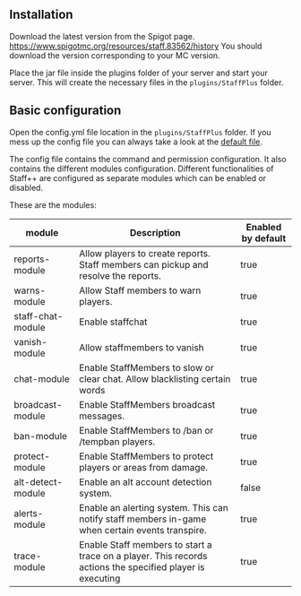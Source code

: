 ## Installation

Download the latest version from the Spigot page. https://www.spigotmc.org/resources/staff.83562/history
You should download the version corresponding to your MC version.

Place the jar file inside the plugins folder of your server and start your server. This will create the necessary files in the `plugins/StaffPlus` folder.

## Basic configuration
Open the config.yml file location in the `plugins/StaffPlus` folder. If you mess up the config file you can always take a look at the [default file](https://github.com/garagepoort/StaffPlusPlus/blob/master/StaffPlusCore/src/main/resources/config.yml).

The config file contains the command and permission configuration.
It also contains the different modules configuration. Different functionalities of Staff++ are configured as separate modules which can be enabled or disabled.

These are the modules:

| module| Description | Enabled by default |
|---|---|---|
| reports-module| Allow players to create reports. Staff members can pickup and resolve the reports. | true |
| warns-module| Allow Staff members to warn players. | true |
| staff-chat-module | Enable staffchat | true |
| vanish-module | Allow staffmembers to vanish | true |
| chat-module | Enable StaffMembers to slow or clear chat. Allow blacklisting certain words | true |
| broadcast-module | Enable StaffMembers broadcast messages. | true |
| ban-module | Enable StaffMembers to /ban or /tempban players. | true |
| protect-module | Enable StaffMembers to protect players or areas from damage. | true |
| alt-detect-module | Enable an alt account detection system. | false |
| alerts-module | Enable an alerting system. This can notify staff members in-game when certain events transpire. | true |
| trace-module | Enable Staff members to start a trace on a player. This records actions the specified player is executing | true |
